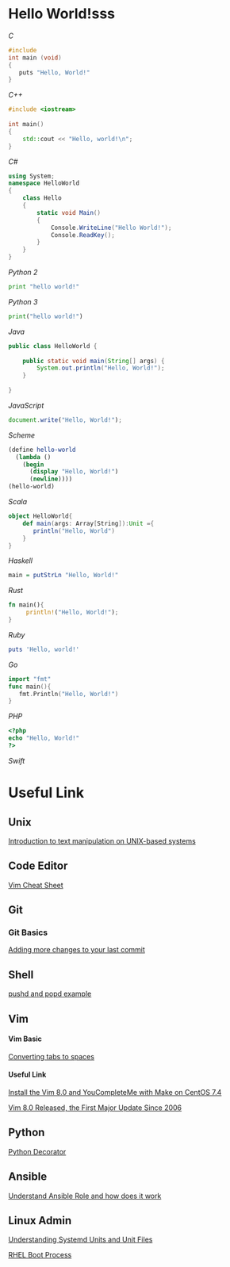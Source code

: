 # Hello World!sss

*C*
```c
#include
int main (void)
{
   puts "Hello, World!"
}
```
*C++*
```c++
#include <iostream>
 
int main()
{
    std::cout << "Hello, world!\n";
}
```
*C#*
```csharp
using System;
namespace HelloWorld
{
    class Hello 
    {
        static void Main() 
        {
            Console.WriteLine("Hello World!");
            Console.ReadKey(); 
        }
    }
}
```
*Python 2*
```python
print "hello world!"
```
*Python 3*
```python
print("hello world!")
```
*Java*
```java
public class HelloWorld {
 
    public static void main(String[] args) {
        System.out.println("Hello, World!");
    }
 
}
```
*JavaScript*
```javascript
document.write("Hello, World!");
```
*Scheme*
```scheme
(define hello-world
  (lambda ()
    (begin
      (display "Hello, World!")
      (newline))))
(hello-world)
```
*Scala*
```scala
object HelloWorld{
    def main(args: Array[String]):Unit ={
       println("Hello, World")
    }
}
```
*Haskell*
```haskell
main = putStrLn "Hello, World!"
```
*Rust*
```rust
fn main(){
     println!("Hello, World!");
}
```
*Ruby*
```ruby
puts 'Hello, world!'
```
*Go*
```go
import "fmt"
func main(){
   fmt.Println("Hello, World!")
}
```
*PHP*
```php
<?php
echo "Hello, World!"
?>
```
*Swift*

# Useful Link
## Unix
[Introduction to text manipulation on UNIX-based systems](https://www.ibm.com/developerworks/aix/library/au-unixtext/index.html)

## Code Editor
[Vim Cheat Sheet](https://devhints.io/vim)

## Git
### Git Basics
[Adding more changes to your last commit](https://medium.com/@igor_marques/git-basics-adding-more-changes-to-your-last-commit-1629344cb9a8)

## Shell
[pushd and popd example](./pushd_and_popd_example.md)
## Vim
#### Vim Basic
[Converting tabs to spaces](http://vim.wikia.com/wiki/Converting_tabs_to_spaces)
#### Useful Link
[Install the Vim 8.0 and YouCompleteMe with Make on CentOS 7.4](https://medium.com/@chusiang/install-the-vim-8-0-and-youcompleteme-with-make-on-centos-7-4-1573ad780953)

[Vim 8.0 Released, the First Major Update Since 2006](https://www.linuxbabe.com/vim/install-vim-8-0-debian-ubuntu-linux-mint-fedora-centos-arch-linux)

## Python
[Python Decorator](https://www.programiz.com/python-programming/decorator)

## Ansible
[Understand Ansible Role and how does it work](https://docs.ansible.com/ansible/latest/user_guide/playbooks_reuse_roles.html)

## Linux Admin
[Understanding Systemd Units and Unit Files](https://www.digitalocean.com/community/tutorials/understanding-systemd-units-and-unit-files)

[RHEL Boot Process](./RHEL_boot_process.md)
